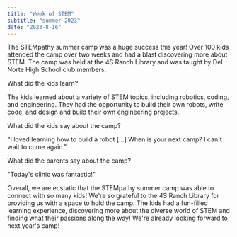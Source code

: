 ```yaml
---
title: "Week of STEM"
subtitle: "summer 2023"
date: "2023-8-16"
---
```


The STEMpathy summer camp was a huge success this year! Over 100 kids attended the camp over two weeks and had a blast discovering more about STEM. The camp was held at the 4S Ranch Library and was taught by Del Norte High School club members.

What did the kids learn?

The kids learned about a variety of STEM topics, including robotics, coding, and engineering. They had the opportunity to build their own robots, write code, and design and build their own engineering projects.

What did the kids say about the camp?

"I loved learning how to build a robot [...] When is your next camp? I can't wait to come again."

What did the parents say about the camp?

"Today's clinic was fantastic!"

Overall, we are ecstatic that the STEMpathy summer camp was able to connect with so many kids! We're so grateful to the 4S Ranch Library for providing us with a space to hold the camp. The kids had a fun-filled learning experience, discovering more about the diverse world of STEM and finding what their passions along the way! We're already looking forward to next year's camp!


